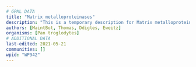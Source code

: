 ```yaml
---
# GPML DATA
title: "Matrix metalloproteinases"
description: "This is a temporary description for Matrix metalloproteinases"
authors: [MaintBot, Thomas, Ddigles, Eweitz]
organisms: [Pan troglodytes]
# ADDITIONAL DATA
last-edited: 2021-05-21
communities: []
wpid: "WP942"
---
```

